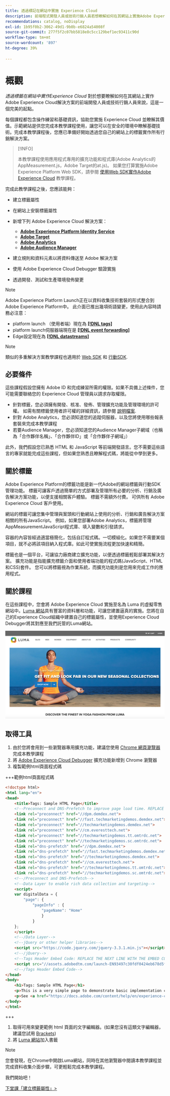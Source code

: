 ```yaml
---
title: 透過標記在網站中實施 Experience Cloud
description: 前端程式開發人員或技術行銷人員若想瞭解如何在其網站上實施Adobe Experience Cloud解決方案，透過標籤在網站中實施Experience Cloud是最佳起點。
recommendations: catalog, noDisplay
exl-id: 1b95f0b2-3062-49d1-9b0b-e6824a54008f
source-git-commit: 277f5f2c07bb5818e8c5cc129bef1ec93411c90d
workflow-type: tm+mt
source-wordcount: '897'
ht-degree: 39%

---
```


# 概觀

_透過標籤在網站中實作Experience Cloud_ 對於想要瞭解如何在其網站上實作Adobe Experience Cloud解決方案的前端開發人員或技術行銷人員來說，這是一個完美的起點。

每個課程都包含操作練習和基礎資訊，協助您實施 Experience Cloud 並瞭解其價值。示範網站是供您完成本教學課程使用，讓您可以在安全的環境中瞭解基礎技術。完成本教學課程後，您應已準備好開始透過您自己的網站上的標籤實作所有行銷解決方案。

>[!INFO]
>
>本教學課程使用應用程式專用的擴充功能和程式庫(Adobe Analytics的AppMeasurement.js，Adobe Target的at.js)。 如果您打算實施Adobe Experience Platform Web SDK，請參閱 [使用Web SDK實作Adobe Experience Cloud](/help/tutorial-web-sdk/overview.md) 教學課程。


完成此教學課程之後，您應該能夠：

* 建立標籤屬性

* 在網站上安裝標籤屬性

* 新增下列 Adobe Experience Cloud 解決方案：
   * **[Adobe Experience Platform Identity Service](id-service.md)**
   * **[Adobe Target](target.md)**
   * **[Adobe Analytics](analytics.md)**
   * **[Adobe Audience Manager](audience-manager.md)**

* 建立規則和資料元素以將資料傳送至 Adobe 解決方案

* 使用 Adobe Experience Cloud Debugger 驗證實施

* 透過開發、測試和生產環境發佈變更

>[!NOTE]
>
>Adobe Experience Platform Launch正在以資料收集技術套裝的形式整合到Adobe Experience Platform中。 此介面已推出幾項術語變更，使用此內容時請務必注意：
>
> * platform launch （使用者端）現在為 **[[!DNL tags]](https://experienceleague.adobe.com/docs/experience-platform/tags/home.html)**
> * platform launch伺服器端現在是 **[[!DNL event forwarding]](https://experienceleague.adobe.com/docs/experience-platform/tags/event-forwarding/overview.html)**
> * Edge設定現在為 **[[!DNL datastreams]](https://experienceleague.adobe.com/docs/experience-platform/edge/fundamentals/datastreams.html)**

>[!NOTE]
>
>類似的多重解決方案教學課程也適用於 [Web SDK](../tutorial-web-sdk/overview.md) 和 [行動SDK](../tutorial-mobile-sdk/overview.md).

## 必要條件

這些課程假設您擁有 Adobe ID 和完成練習所需的權限。如果不具備上述條件，您可能需要聯絡您的 Experience Cloud 管理員以請求存取權限。

* 針對標籤，您必須擁有開發、核准、發佈、管理擴充功能及管理環境的許可權。 如需有關標籤使用者許可權的詳細資訊，請參閱 [說明檔案](https://experienceleague.adobe.com/docs/experience-platform/tags/admin/user-permissions.html).
* 針對 Adobe Analytics，您必須知道您的追蹤伺服器，以及您將使用哪些報表套裝來完成本教學課程
* 若要Audience Manager，您必須知道您的Audience Manager子網域（也稱為「合作夥伴名稱」、「合作夥伴ID」或「合作夥伴子網域」）

此外，我們假設您已熟悉 HTML 和 JavaScript 等前端開發語言。您不需要這些語言的專家就能完成這些課程，但如果您熟悉且瞭解程式碼，將能從中學到更多。

## 關於標籤

Adobe Experience Platform的標籤功能是新一代Adobe的網站標籤與行動SDK管理功能。 標籤可讓客戶透過簡單的方式部署及管理所有必要的分析、行銷及廣告解決方案功能，以便支援相關客戶體驗。 標籤不需額外付費。 可供所有 Adobe Experience Cloud 客戶使用。

網站的標籤可讓您集中管理與案頭和行動網站上使用的分析、行銷和廣告解決方案相關的所有JavaScript。 例如，如果您部署Adobe Analytics，標籤將管理AppMeasurementJavaScript程式庫、填入變數和引發請求。

容器的內容皆經過適當極簡化，包括自訂程式碼。一切模組化。如果您不需要某個項目，就不必將該項目納入程式庫。如此可使實施流程更加快速和精簡。

標籤也是一個平台，可讓協力廠商建立擴充功能，以便透過標籤輕鬆部署其解決方案。 擴充功能是指能擴充標籤介面和使用者端功能的程式碼(JavaScript、HTML和CSS)套件。 您可以將標籤視為作業系統，而擴充功能則是您用來完成工作的應用程式。

## 關於課程

在這些課程中，您會將 Adobe Experience Cloud 實施至名為 Luma 的虛擬零售網站中。[Luma 網站](https://luma.enablementadobe.com/content/luma/us/en.html)具有豐富的資料層和功能，可讓您建置逼真的實施。您將在自己的Experience Cloud組織中建置自己的標籤屬性，並使用Experience Cloud Debugger將其對應至我們託管的Luma網站。

[![Luma 網站](images/overview-luma.png)](https://luma.enablementadobe.com/content/luma/us/en.html)

## 取得工具

1. 由於您將會用到一些瀏覽器專用擴充功能，建議您使用 [Chrome 網頁瀏覽器](https://www.google.com/chrome/)完成本教學課程
1. 將 [Adobe Experience Cloud Debugger](https://chrome.google.com/webstore/detail/adobe-experience-cloud-de/ocdmogmohccmeicdhlhhgepeaijenapj) 擴充功能新增到 Chrome 瀏覽器
1. 複製範例html頁面程式碼

+++範例html頁面程式碼

```html
<!doctype html>
<html lang="en">
<head>
    <title>Tags: Sample HTML Page</title>
    <!--Preconnect and DNS-Prefetch to improve page load time. REPLACE "techmarketingdemos" WITH YOUR OWN AAM PARTNER ID, TARGET CLIENT CODE, AND ANALYTICS TRACKING SERVER-->
    <link rel="preconnect" href="//dpm.demdex.net">
    <link rel="preconnect" href="//fast.techmarketingdemos.demdex.net">
    <link rel="preconnect" href="//techmarketingdemos.demdex.net">
    <link rel="preconnect" href="//cm.everesttech.net">
    <link rel="preconnect" href="//techmarketingdemos.tt.omtrdc.net">
    <link rel="preconnect" href="//techmarketingdemos.sc.omtrdc.net">
    <link rel="dns-prefetch" href="//dpm.demdex.net">
    <link rel="dns-prefetch" href="//fast.techmarketingdemos.demdex.net">
    <link rel="dns-prefetch" href="//techmarketingdemos.demdex.net">
    <link rel="dns-prefetch" href="//cm.everesttech.net">
    <link rel="dns-prefetch" href="//techmarketingdemos.tt.omtrdc.net">
    <link rel="dns-prefetch" href="//techmarketingdemos.sc.omtrdc.net">
    <!--/Preconnect and DNS-Prefetch-->
    <!--Data Layer to enable rich data collection and targeting-->
    <script>
    var digitalData = {
        "page": {
            "pageInfo" : {
                "pageName": "Home"
                }
            }
    };
    </script>
    <!--/Data Layer-->
    <!--jQuery or other helper libraries-->
    <script src="https://code.jquery.com/jquery-3.3.1.min.js"></script>
    <!--/jQuery-->
    <!--Tags Header Embed Code: REPLACE THE NEXT LINE WITH THE EMBED CODE FROM YOUR OWN DEVELOPMENT ENVIRONMENT-->
    <script src="//assets.adobedtm.com/launch-EN93497c30fdf0424eb678d5f4ffac66dc.min.js" async></script>
    <!--/Tags Header Embed Code-->
</head>
<body>
    <h1>Tags: Sample HTML Page</h1>
    <p>This is a very simple page to demonstrate basic implementation concepts of Tags</p>
    <p>See <a href="https://docs.adobe.com/content/help/en/experience-cloud/implementing-in-websites-with-launch/index.html">Implementing the Experience Cloud in Websites with Tags</a> for the complete tutorial</p>
</body>
</html>
```

+++

1. 取得可用來變更範例 html 頁面的文字編輯器。(如果您沒有這類文字編輯器，建議您試用 [Brackets](https://brackets.io/))
1. 將 [Luma 網站](https://luma.enablementadobe.com/content/luma/us/en.html)加入書籤

>[!NOTE]
>
>您會發現，在Chrome中開啟Luma網站，同時在其他瀏覽器中閱讀本教學課程並完成資料收集介面步驟，可更輕鬆完成本教學課程。

我們開始吧！

[下堂課「建立標籤屬性」>](create-a-property.md)
